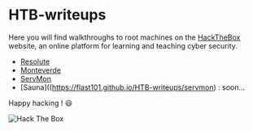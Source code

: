 # HTB-writeups
Here you will find walkthroughs to root machines on the [HackTheBox](https://www.hackthebox.eu) website, an online platform for learning and teaching cyber security.

- [Resolute](https://flast101.github.io/HTB-writeups/resolute)   
- [Monteverde](https://flast101.github.io/HTB-writeups/monteverde)   
- [ServMon](https://flast101.github.io/HTB-writeups/servmon)   
- [Sauna]((https://flast101.github.io/HTB-writeups/servmon) : soon...

Happy hacking ! :smiley:

<img src="http://www.hackthebox.eu/badge/image/249498" alt="Hack The Box">
